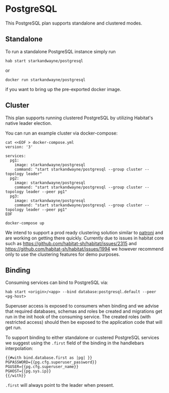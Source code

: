 # PostgreSQL

This PostgreSQL plan supports standalone and clustered modes.

## Standalone

To run a standalone PostgreSQL instance simply run
```
hab start starkandwayne/postgresql
```
or
```
docker run starkandwayne/postgresql
```
if you want to bring up the pre-exported docker image.

## Cluster

This plan supports running clustered PostgreSQL by utilizing Habitat's native leader election.

You can run an example cluster via docker-compose:
```
cat <<EOF > docker-compose.yml
version: '3'

services:
  pg1:
    image: starkandwayne/postgresql
    command: "start starkandwayne/postgresql --group cluster --topology leader"
  pg2:
    image: starkandwayne/postgresql
    command: "start starkandwayne/postgresql --group cluster --topology leader --peer pg1"
  pg3:
    image: starkandwayne/postgresql
    command: "start starkandwayne/postgresql --group cluster --topology leader --peer pg1"
EOF

docker-compose up
```

We intend to support a prod ready clustering solution similar to [patroni](https://github.com/zalando/patroni) and are working on getting there quickly.
Currently due to issues in habitat core such as https://github.com/habitat-sh/habitat/issues/2315 and https://github.com/habitat-sh/habitat/issues/1994 we however recommend only to use the clustering features for demo purposes.

## Binding

Consuming services can bind to PostgreSQL via:

```
hab start <origin>/<app> --bind database:postgresql.default --peer <pg-host>
```

Superuser access is exposed to consumers when binding and we advise that required databases, schemas and roles be created and migrations get run in the init hook of the consuming service. The created roles (with restricted access) should then be exposed to the application code that will get run.

To support binding to either standalone or custered PostgreSQL services we suggest using the `.first` field of the binding in the handlebars interpolation:
```
{{#with bind.database.first as |pg| }}
PGPASSWORD={{pg.cfg.superuser_password}}
PGUSER={{pg.cfg.superuser_name}}
PGHOST={{pg.sys.ip}}
{{/with}}
```

`.first` will always point to the leader when present.

